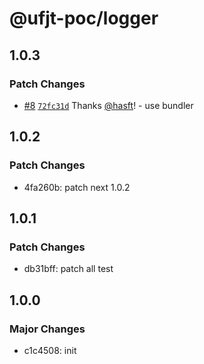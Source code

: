 # @ufjt-poc/logger

## 1.0.3

### Patch Changes

- [#8](https://github.com/hasft/ufjt-poc/pull/8) [`72fc31d`](https://github.com/hasft/ufjt-poc/commit/72fc31d1fb8e1dea7cfb212ee360a81f69d2f5e9) Thanks [@hasft](https://github.com/hasft)! - use bundler

## 1.0.2

### Patch Changes

- 4fa260b: patch next 1.0.2

## 1.0.1

### Patch Changes

- db31bff: patch all test

## 1.0.0

### Major Changes

- c1c4508: init
